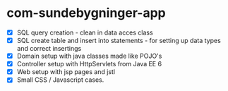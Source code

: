 # com-sundebygninger-app

- [x] SQL query creation - clean in data acces class
- [x] SQL create table and insert into statements - for setting up data types and correct insertings
- [x] Domain setup with java classes made like POJO's
- [x] Controller setup with HttpServlets from Java EE 6
- [x] Web setup with jsp pages and jstl
- [x] Small CSS / Javascript cases.
